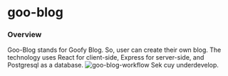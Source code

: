 # goo-blog
### Overview
Goo-Blog stands for Goofy Blog. So, user can create their own blog. The technology uses React for client-side, Express for server-side, and Postgresql as a database.
![goo-blog-workflow](https://github.com/zharsuke/goo-blog/assets/68967912/c1b8ffb3-54e6-4454-bef5-8e6bc564bb57)
Sek cuy underdevelop.
